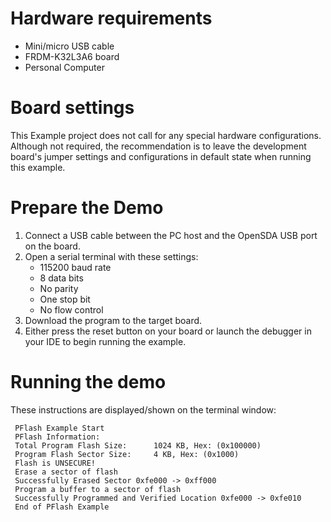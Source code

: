 Hardware requirements
=====================
- Mini/micro USB cable
- FRDM-K32L3A6 board
- Personal Computer

Board settings
==============
This Example project does not call for any special hardware configurations.
Although not required, the recommendation is to leave the development board's jumper settings
and configurations in default state when running this example.

Prepare the Demo
================
1. Connect a USB cable between the PC host and the OpenSDA USB port on the board.
2. Open a serial terminal with these settings:
    - 115200 baud rate
    - 8 data bits
    - No parity
    - One stop bit
    - No flow control
3. Download the program to the target board.
4. Either press the reset button on your board or launch the debugger in your IDE to begin running the example.

Running the demo
================
These instructions are displayed/shown on the terminal window:
~~~~~~~~~~~~~~~~~~~~~~~~~~~~~~~~~~~
 PFlash Example Start
 PFlash Information:
 Total Program Flash Size:      1024 KB, Hex: (0x100000)
 Program Flash Sector Size:     4 KB, Hex: (0x1000)
 Flash is UNSECURE!
 Erase a sector of flash
 Successfully Erased Sector 0xfe000 -> 0xff000
 Program a buffer to a sector of flash
 Successfully Programmed and Verified Location 0xfe000 -> 0xfe010
 End of PFlash Example
~~~~~~~~~~~~~~~~~~~~~~~~~~~~~~~~~~~
